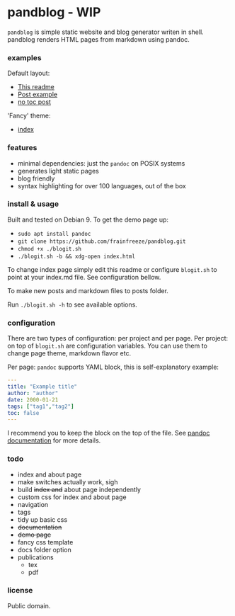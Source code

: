 # pandblog - WIP
`pandblog` is simple static website and blog generator writen in shell. pandblog renders HTML pages from markdown using pandoc.

### examples
Default layout:
- [This readme](https://frainfreeze.github.io/pandblog/)
- [Post example](https://frainfreeze.github.io/pandblog/posts/post0.html)
- [no toc post](https://frainfreeze.github.io/pandblog/posts/post1.html)
  
'Fancy' theme:
- [index](nolink)

### features
- minimal dependencies: just the `pandoc` on POSIX systems
- generates light static pages
- blog friendly
- syntax highlighting for over 100 languages, out of the box

### install & usage
Built and tested on Debian 9. To get the demo page up:
- `sudo apt install pandoc`
- `git clone https://github.com/frainfreeze/pandblog.git`
- `chmod +x ./blogit.sh`
- `./blogit.sh -b && xdg-open index.html`

To change index page simply edit this readme or configure `blogit.sh` 
to point at your index.md file. See configuration bellow.

To make new posts and markdown files to posts folder.

Run `./blogit.sh -h` to see available options.

### configuration
There are two types of configuration: per project and per page.
Per project: on top of `blogit.sh` are configuration variables.
You can use them to change page theme, markdown flavor etc.

Per page: `pandoc` supports YAML block, this is self-explanatory example:

```yaml
---
title: "Example title"
author: "author"
date: 2000-01-21
tags: ["tag1","tag2"]
toc: false
---
```

I recommend you to keep the block on the top of the file. 
See [pandoc documentation](https://pandoc.org/MANUAL.html#extension-yaml_metadata_block) for more details.

### todo
- index and about page
- make switches actually work, sigh
- build ~~index and~~ about page independently
- custom css for index and about page
- navigation
- tags
- tidy up basic css
- ~~documentation~~
- ~~demo page~~
- fancy css template
- docs folder option
- publications
    - tex
    - pdf

### license
Public domain.